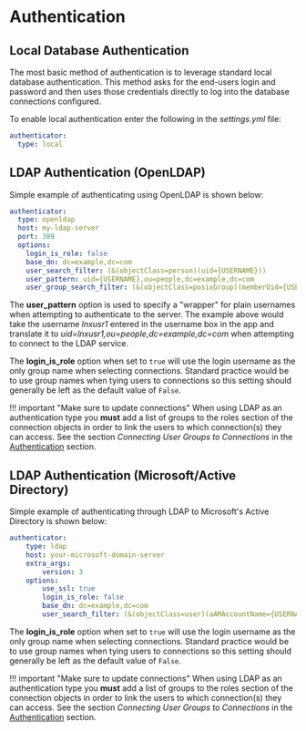 # Authentication

## Local Database Authentication

The most basic method of authentication is to leverage standard local database authentication.  This method asks for the end-users login and password and then uses those credentials directly to log into the database connections configured.

To enable local authentication enter the following in the *settings.yml* file:

``` yaml
authenticator:
  type: local
```

## LDAP Authentication (OpenLDAP)

Simple example of authenticating using OpenLDAP is shown below:

``` yaml
authenticator:
  type: openldap
  host: my-ldap-server
  port: 389
  options:
    login_is_role: false
    base_dn: dc=example,dc=com
    user_search_filter: (&(objectClass=person)(uid={USERNAME}))
    user_pattern: uid={USERNAME},ou=people,dc=example,dc=com
    user_group_search_filter: (&(objectClass=posixGroup)(memberUid={USERNAME}))
```

The **user_pattern** option is used to specify a "wrapper" for plain usernames when attempting to authenticate to the server.  The example above would take the username *lnxusr1* entered in the username box in the app and translate it to *uid=lnxusr1,ou=people,dc=example,dc=com* when attempting to connect to the LDAP service.

The **login_is_role** option when set to ```true``` will use the login username as the only group name when selecting connections.  Standard practice would be to use group names when tying users to connections so this setting should generally be left as the default value of ```False```.

!!! important "Make sure to update connections"
    When using LDAP as an authentication type you **must** add a list of groups to the roles section of the connection objects in order to link the users to which connection(s) they can access.  See the section *Connecting User Groups to Connections* in the [Authentication](connections.md#connecting-user-groups-to-connections) section.

## LDAP Authentication (Microsoft/Active Directory)

Simple example of authenticating through LDAP to Microsoft's Active Directory is shown below:

``` yaml
authenticator:
    type: ldap
    host: your-microsoft-domain-server
    extra_args:
        version: 3
    options:
        use_ssl: true
        login_is_role: false
        base_dn: dc=example,dc=com
        user_search_filter: (&(objectClass=user)(aAMAccountName={USERNAME}))
```

The **login_is_role** option when set to ```true``` will use the login username as the only group name when selecting connections.  Standard practice would be to use group names when tying users to connections so this setting should generally be left as the default value of ```False```.

!!! important "Make sure to update connections"
    When using LDAP as an authentication type you **must** add a list of groups to the roles section of the connection objects in order to link the users to which connection(s) they can access.  See the section *Connecting User Groups to Connections* in the [Authentication](connections.md#connecting-user-groups-to-connections) section.
